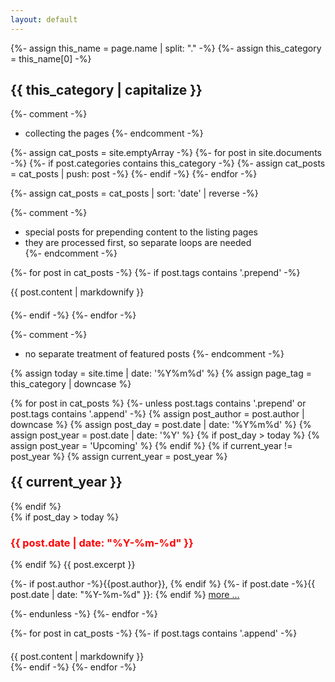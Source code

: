 ```yaml
---
layout: default
---
```


{%- assign this_name = page.name | split: "." -%}
{%- assign this_category = this_name[0] -%}

<h2 class="page_title">{{ this_category | capitalize }}</h2>

{%- comment -%}
  * collecting the pages
{%- endcomment -%}

{%- assign cat_posts = site.emptyArray -%}
{%- for post in site.documents -%}
  {%- if post.categories contains this_category -%}
    {%- assign cat_posts = cat_posts | push: post -%}
  {%- endif -%}
{%- endfor -%}

{%- assign cat_posts = cat_posts | sort: 'date' | reverse -%}

{%- comment -%}
  * special posts for prepending content to the listing pages
  * they are processed first, so separate loops are needed  
{%- endcomment -%}

{%- for post in cat_posts -%}
  {%- if post.tags contains '.prepend' -%}
<div style="margin-bottom: 20px;">
{{ post.content | markdownify }}
</div>
  {%- endif -%}
{%- endfor -%}

{%- comment -%}
  * no separate treatment of featured posts
{%- endcomment -%}

{% assign today = site.time | date: '%Y%m%d' %}
{% assign page_tag = this_category | downcase %}

{% for post in cat_posts %}
  {%- unless post.tags contains '.prepend' or post.tags contains '.append' -%} 
    {% assign post_author = post.author | downcase %}
      {% assign post_day = post.date | date: '%Y%m%d' %}
      {% assign post_year = post.date | date: '%Y' %}
        {% if post_day > today %}
          {% assign post_year = 'Upcoming' %}
        {% endif %}
        {% if current_year != post_year %}
          {% assign current_year = post_year %}
<h2 id="y{{post.date | date: "%Y"}}" style="margin-top: 20px;">{{ current_year }}</h2>
        {% endif %}
<div class="excerpt">
        {% if post_day > today %}
  <h3 style="color: red">{{ post.date | date: "%Y-%m-%d" }}</h3>
        {% endif %}
{{ post.excerpt }}
  <p class="footnote">
        {%- if post.author -%}{{post.author}}, {% endif %}
        {%- if post.date -%}{{ post.date | date: "%Y-%m-%d" }}: {% endif %}
 <a href="{{ post.url | relative_url }}">more ...</a>
  </p>
</div>
  {%- endunless -%}  
{%- endfor -%}

{%- for post in cat_posts -%}
  {%- if post.tags contains '.append' -%}
<div style="margin-top: 20px;">
{{ post.content | markdownify }}
</div>
  {%- endif -%}
{%- endfor -%}
